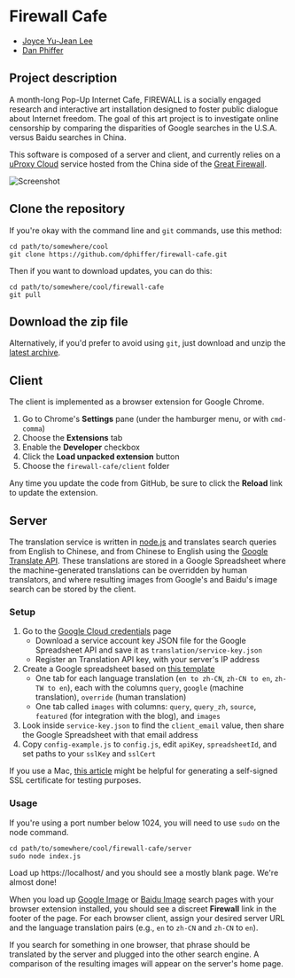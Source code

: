 # Firewall Cafe

* [Joyce Yu-Jean Lee](http://www.joyceyujeanlee.com/)
* [Dan Phiffer](https://phiffer.org/)

## Project description

A month-long Pop-Up Internet Cafe, FIREWALL is a socially engaged research and interactive art installation designed to foster public dialogue about Internet freedom. The goal of this art project is to investigate online censorship by comparing the disparities of Google searches in the U.S.A. versus Baidu searches in China.

This software is composed of a server and client, and currently relies on a [uProxy Cloud](https://www.uproxy.org/) service hosted from the China side of the [Great Firewall](https://en.wikipedia.org/wiki/Great_Firewall).

![Screenshot](https://raw.githubusercontent.com/dphiffer/firewall-cafe/master/screenshot.png)

## Clone the repository

If you're okay with the command line and `git` commands, use this method:

```
cd path/to/somewhere/cool
git clone https://github.com/dphiffer/firewall-cafe.git
```

Then if you want to download updates, you can do this:

```
cd path/to/somewhere/cool/firewall-cafe
git pull
```

## Download the zip file

Alternatively, if you'd prefer to avoid using `git`, just download and unzip the [latest archive](https://github.com/dphiffer/firewall-cafe/archive/master.zip).

## Client

The client is implemented as a browser extension for Google Chrome.

1. Go to Chrome's __Settings__ pane (under the hamburger menu, or with `cmd-comma`)
2. Choose the __Extensions__ tab
3. Enable the __Developer__ checkbox
4. Click the __Load unpacked extension__ button
5. Choose the `firewall-cafe/client` folder

Any time you update the code from GitHub, be sure to click the __Reload__ link to update the extension.

## Server

The translation service is written in [node.js](http://nodejs.org/) and translates search queries from English to Chinese, and from Chinese to English using the [Google Translate API](https://cloud.google.com/translate/docs). These translations are stored in a Google Spreadsheet where the machine-generated translations can be overridden by human translators, and where resulting images from Google's and Baidu's image search can be stored by the client.

### Setup

1. Go to the [Google Cloud credentials](https://console.cloud.google.com/apis/credentials) page  
	* Download a service account key JSON file for the Google Spreadsheet API and save it as `translation/service-key.json`
	* Register an Translation API key, with your server's IP address
2. Create a Google spreadsheet based on [this template](https://docs.google.com/spreadsheets/d/1bhoMy4bwZyr58a2pnnxYD4JQogOpAgqqMtSUQIZLz_Q/edit?usp=sharing)  
 	* One tab for each language translation (`en to zh-CN`, `zh-CN to en`, `zh-TW to en`), each with the columns `query`, `google` (machine translation), `override` (human translation)
	* One tab called `images` with columns: `query`, `query_zh`, `source`, `featured` (for integration with the blog), and `images`
3. Look inside `service-key.json` to find the `client_email` value, then share the Google Spreadsheet with that email address
4. Copy `config-example.js` to `config.js`, edit `apiKey`, `spreadsheetId`, and set paths to your `sslKey` and `sslCert`

If you use a Mac, [this article](http://brianflove.com/2014/12/01/self-signed-ssl-certificate-on-mac-yosemite/) might be helpful for generating a self-signed SSL certificate for testing purposes.

### Usage

If you're using a port number below 1024, you will need to use `sudo` on the node command.

```
cd path/to/somewhere/cool/firewall-cafe/server
sudo node index.js
```

Load up https://localhost/ and you should see a mostly blank page. We're almost done!

When you load up [Google Image](https://www.google.com/imghp) or [Baidu Image](http://image.baidu.com/) search pages with your browser extension installed, you should see a discreet __Firewall__ link in the footer of the page. For each browser client, assign your desired server URL and the language translation pairs (e.g., `en` to `zh-CN` and `zh-CN` to `en`).

If you search for something in one browser, that phrase should be translated by the server and plugged into the other search engine. A comparison of the resulting images will appear on the server's home page.
